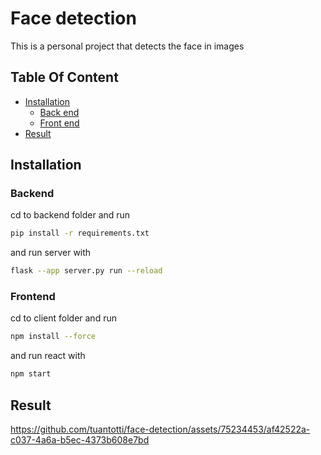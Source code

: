 # Face detection

This is a personal project that detects the face in images

## Table Of Content

- [Installation](#installation)
    - [Back end](#backend)
    - [Front end](#frontend)
- [Result](#result)

## Installation

### Backend
cd to backend folder and run
```bash
pip install -r requirements.txt
```

and run server with 
```bash
flask --app server.py run --reload 
```
### Frontend
cd to client folder and run
```bash
npm install --force
```

and run react with 
```bash
npm start
```
## Result
https://github.com/tuantotti/face-detection/assets/75234453/af42522a-c037-4a6a-b5ec-4373b608e7bd



